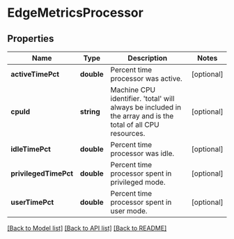 # EdgeMetricsProcessor

## Properties
Name | Type | Description | Notes
------------ | ------------- | ------------- | -------------
**activeTimePct** | **double** | Percent time processor was active. | [optional] 
**cpuId** | **string** | Machine CPU identifier. &#39;total&#39; will always be included in the array and is the total of all CPU resources. | [optional] 
**idleTimePct** | **double** | Percent time processor was idle. | [optional] 
**privilegedTimePct** | **double** | Percent time processor spent in privileged mode. | [optional] 
**userTimePct** | **double** | Percent time processor spent in user mode. | [optional] 

[[Back to Model list]](../README.md#documentation-for-models) [[Back to API list]](../README.md#documentation-for-api-endpoints) [[Back to README]](../README.md)


